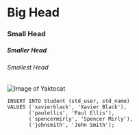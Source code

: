# Big Head
### Small Head
##### Smaller Head
###### Smallest Head

![Image of Yaktocat](https://octodex.github.com/images/yaktocat.png)

```
INSERT INTO Student (std_user, std_name)
VALUES ('xavierblack', 'Xavier Black'),
       ('paulellis', 'Paul Ellis'),
       ('spencermirly', 'Spencer Mirly'),
       ('johnsmith', 'John Smith'); 
```
